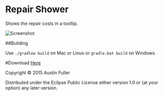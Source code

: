 # Repair Shower

Shows the repair costs in a tooltip.

![Screenshot](http://i.imgur.com/rkURMkN.png)

##Building

Use `./gradlew build` on Mac or Linux or `gradle.bat build` on Windows.

#Download
[Here](#)

Copyright © 2015 Austin Fuller

Distributed under the Eclipse Public License either version 1.0 or (at
your option) any later version.
